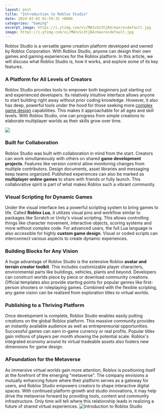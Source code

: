 ```yaml
---
layout: post
title: "Introduction to Roblox Studio"
date: 2024-02-02 01:59:32 +0000
categories: "Gaming"
excerpt_image: https://i.ytimg.com/vi/MWJvSz3tjB4/maxresdefault.jpg
image: https://i.ytimg.com/vi/MWJvSz3tjB4/maxresdefault.jpg
---
```


Roblox Studio is a versatile game creation platform developed and owned by Roblox Corporation. With Roblox Studio, anyone can design their own games and gaming experiences for the Roblox platform. In this article, we will discuss what Roblox Studio is, how it works, and explore some of its key features.
### A Platform for All Levels of Creators 
Roblox Studio provides tools to empower both beginners just starting out and experienced developers. Its relatively intuitive interface allows anyone to start building right away without prior coding knowledge. However, it also has deep, powerful tools under the hood for those seeking more [complex game design](https://store.fi.io.vn/xmas-decoration-ugly-santa-saint-bernard-dog-merry-christmas-2) capabilities. This makes it approachable for all ages and skill levels. With Roblox Studio, one can progress from simple creations to elaborate multiplayer worlds as their skills grow over time.

![](https://i.ytimg.com/vi/RyRK2jzQEDI/maxresdefault.jpg)
### Built for Collaboration 
Roblox Studio was built with collaboration in mind from the start. Creators can work simultaneously with others on shared **game development projects**. Features like version control allow monitoring changes from multiple contributors. Design documents, asset libraries and messaging keep teams organized. Published experiences can also be marked as **multiplayer online games** to share with friends or fully launch. This collaborative spirit is part of what makes Roblox such a vibrant community.
### Visual Scripting for Dynamic Games
Under the visual interface lies a powerful scripting system to bring games to life. Called **Roblox Lua**, it utilizes visual pins and workflow similar to packages like Scratch or Unity's visual scripting. This allows controlling things like character movement, interactive objects, scoring systems and more without complex code. For advanced users, the full Lua language is also accessible for highly **custom game design**. Visual or coded scripts can interconnect various aspects to create dynamic experiences.
### Building Blocks for Any Vision
A huge advantage of Roblox Studio is the extensive Roblox **avatar and terrain creator toolkit**. This includes customizable player characters, environmental parts like buildings, vehicles, plants and beyond. Developers can construct worlds piece by piece or download community creations. Official templates also provide starting points for popular genres like first-person shooters or roleplaying games. Combined with the flexible scripting, any game vision can be realized from exploration titles to virtual worlds.
### Publishing to a Thriving Platform 
Once development is complete, Roblox Studio enables easily putting creations on the global Roblox platform. This massive community provides an instantly available audience as well as entrepreneurial opportunities. Successful games can earn in-game currency or real profits. Popular titles gain millions of players per month showing the potential scale. Roblox's integrated economy around its virtual tradeable assets also fosters new dimensions for game design.
### AFoundation for the Metaverse 
As immersive virtual worlds gain more attention, Roblox is positioning itself at the forefront of the emerging "metaverse". The company envisions a mutually enhancing future where their platform serves as a gateway for users, and Roblox Studio empowers creators to shape interactive digital spaces. With continued platform growth and studio innovations, it may help drive the metaverse forward by providing tools, content and community infrastructure. Only time will tell where this relationship leads in realizing a future of shared virtual experiences.
![Introduction to Roblox Studio](https://i.ytimg.com/vi/MWJvSz3tjB4/maxresdefault.jpg)